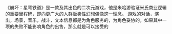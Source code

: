 《崩坏：星穹铁道》是一款及其出色的二次元游戏，他是米哈游验证米氏商业逻辑的重要里程碑，即向更广大的人群贩卖性幻想偶像这一理念。
游戏的对话，演出，场景，音乐，战斗，文本信息都是为角色服务的，为角色妥协的，如果其中一项的失败不能影响角色的出售，那么就是可以接受的